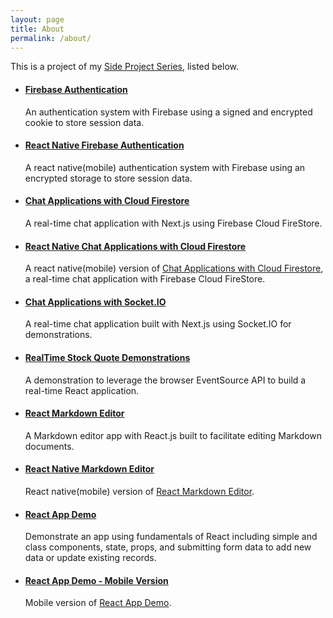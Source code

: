 ```yaml
---
layout: page
title: About
permalink: /about/
---
```


This is a project of my [Side Project Series](https://jglchen.github.io/), listed below.

- #### [Firebase Authentication](https://jglchen.github.io/firebase-auth/)
    An authentication system with Firebase using a signed and encrypted cookie to store session data.

- #### [React Native Firebase Authentication](https://jglchen.github.io/react-native-firebase-auth/)
    A react native(mobile) authentication system with Firebase using an encrypted storage to store session data.

- #### [Chat Applications with Cloud Firestore](https://jglchen.github.io/firestore-realtime-chat/)
    A real-time chat application with Next.js using Firebase Cloud FireStore.

- #### [React Native Chat Applications with Cloud Firestore](https://jglchen.github.io/firestore-realtime-chat-mobile/)
    A react native(mobile) version of [Chat Applications with Cloud Firestore](https://jglchen.github.io/firestore-realtime-chat/), a real-time chat application with Firebase Cloud FireStore.

- #### [Chat Applications with Socket.IO](https://jglchen.github.io/nextjs-socket-chat/)
    A real-time chat application built with Next.js using Socket.IO for demonstrations.

- #### [RealTime Stock Quote Demonstrations](https://jglchen.github.io/realtime-stock-next/)
    A demonstration to leverage the browser EventSource API to build a real-time React application.

- #### [React Markdown Editor](https://jglchen.github.io/react-md-editor/)
    A Markdown editor app with React.js built to facilitate editing Markdown documents.

- #### [React Native Markdown Editor](https://jglchen.github.io/react-native-md-editor/)
    React native(mobile) version of [React Markdown Editor](https://jglchen.github.io/react-md-editor/).

- #### [React App Demo](https://jglchen.github.io/react-app-demo/)
    Demonstrate an app using fundamentals of React including simple and class components, state, props, and submitting form data to add new data or update existing records.

- #### [React App Demo - Mobile Version](https://jglchen.github.io/react-app-demo-mobile/)
    Mobile version of [React App Demo](https://jglchen.github.io/react-app-demo/). 

